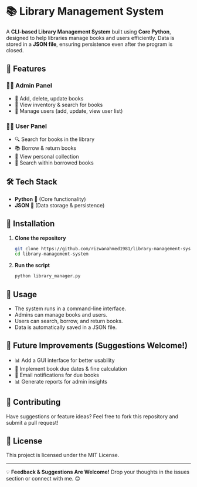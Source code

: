 # 📚 Library Management System

A **CLI-based Library Management System** built using **Core Python**, designed to help libraries manage books and users efficiently. Data is stored in a **JSON file**, ensuring persistence even after the program is closed.

## 🚀 Features

### 👨‍💼 Admin Panel
- 📌 Add, delete, update books
- 📖 View inventory & search for books
- 👥 Manage users (add, update, view user list)

### 👨‍🎓 User Panel
- 🔍 Search for books in the library
- 📚 Borrow & return books
- 📂 View personal collection
- 🔎 Search within borrowed books

## 🛠️ Tech Stack
- **Python** 🐍 (Core functionality)
- **JSON** 📂 (Data storage & persistence)

## 🔧 Installation
1. **Clone the repository**
   ```bash
   git clone https://github.com/rizwanahmed1981/library-management-system-python.git
   cd library-management-system
   ```
2. **Run the script**
   ```bash
   python library_manager.py
   ```

## 📝 Usage
- The system runs in a command-line interface.
- Admins can manage books and users.
- Users can search, borrow, and return books.
- Data is automatically saved in a JSON file.

## 📌 Future Improvements (Suggestions Welcome!)
- 📊 Add a GUI interface for better usability
- 🔄 Implement book due dates & fine calculation
- 📩 Email notifications for due books
- 📊 Generate reports for admin insights

## 🤝 Contributing
Have suggestions or feature ideas? Feel free to fork this repository and submit a pull request!

## 📜 License
This project is licensed under the MIT License.

---
💡 **Feedback & Suggestions Are Welcome!** Drop your thoughts in the issues section or connect with me. 😊

